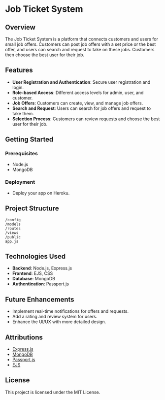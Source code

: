 
# Job Ticket System

## Overview
The Job Ticket System is a platform that connects customers and users for small job offers. Customers can post job offers with a set price or the best offer, and users can search and request to take on these jobs. Customers then choose the best user for their job.

## Features
- **User Registration and Authentication**: Secure user registration and login.
- **Role-based Access**: Different access levels for admin, user, and customer.
- **Job Offers**: Customers can create, view, and manage job offers.
- **Search and Request**: Users can search for job offers and request to take them.
- **Selection Process**: Customers can review requests and choose the best user for their job.

## Getting Started

### Prerequisites
- Node.js
- MongoDB


### Deployment
- Deploy your app on Heroku.

## Project Structure
```
/config
/models
/routes
/views
/public
app.js
```

## Technologies Used
- **Backend**: Node.js, Express.js
- **Frontend**: EJS, CSS
- **Database**: MongoDB
- **Authentication**: Passport.js

## Future Enhancements
- Implement real-time notifications for offers and requests.
- Add a rating and review system for users.
- Enhance the UI/UX with more detailed design.

## Attributions
- [Express.js](https://expressjs.com/)
- [MongoDB](https://www.mongodb.com/)
- [Passport.js](http://www.passportjs.org/)
- [EJS](https://ejs.co/)

## License
This project is licensed under the MIT License.

